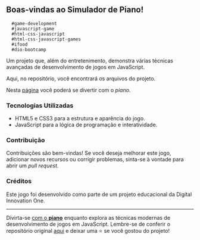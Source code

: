 ## Boas-vindas ao **Simulador de Piano**!

```
  #game-development
  #javascript-game 
  #html-css-javascript 
  #html-css-javascript-games 
  #ifood 
  #dio-bootcamp 
```


Um projeto que, além do entretenimento, demonstra várias técnicas avançadas de desenvolvimento de jogos em JavaScript.

Aqui, no repositório, você encontrará os arquivos do projeto.

Nesta [página](https://netopaiva.github.io/piano-js/) você poderá se divertir com o *piano*.


### Tecnologias Utilizadas

- HTML5 e CSS3 para a estrutura e aparência do jogo.
- JavaScript para a lógica de programação e interatividade.


### Contribuição

Contribuições são bem-vindas! Se você deseja melhorar este jogo, adicionar novos recursos ou corrigir problemas, sinta-se à vontade para abrir um _pull request_.


### Créditos

Este jogo foi desenvolvido como parte de um projeto educacional da Digital Innovation One.

---

Divirta-se [com o **piano**](https://netopaiva.github.io/piano-js/) enquanto explora as técnicas modernas de desenvolvimento de jogos em JavaScript. Lembre-se de conferir o repositório original [aqui](https://github.com/felipeAguiarCode/js-music-keyboard-virtual) e deixar uma ⭐️ se você gostou do projeto!
